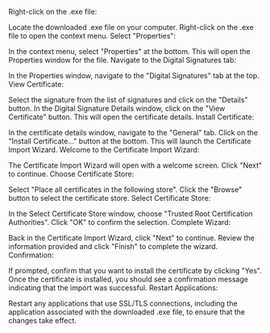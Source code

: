 Right-click on the .exe file:

Locate the downloaded .exe file on your computer.
Right-click on the .exe file to open the context menu.
Select "Properties":

In the context menu, select "Properties" at the bottom. This will open the Properties window for the file.
Navigate to the Digital Signatures tab:

In the Properties window, navigate to the "Digital Signatures" tab at the top.
View Certificate:

Select the signature from the list of signatures and click on the "Details" button.
In the Digital Signature Details window, click on the "View Certificate" button. This will open the certificate details.
Install Certificate:

In the certificate details window, navigate to the "General" tab.
Click on the "Install Certificate..." button at the bottom. This will launch the Certificate Import Wizard.
Welcome to the Certificate Import Wizard:

The Certificate Import Wizard will open with a welcome screen. Click "Next" to continue.
Choose Certificate Store:

Select "Place all certificates in the following store".
Click the "Browse" button to select the certificate store.
Select Certificate Store:

In the Select Certificate Store window, choose "Trusted Root Certification Authorities".
Click "OK" to confirm the selection.
Complete Wizard:

Back in the Certificate Import Wizard, click "Next" to continue.
Review the information provided and click "Finish" to complete the wizard.
Confirmation:

If prompted, confirm that you want to install the certificate by clicking "Yes".
Once the certificate is installed, you should see a confirmation message indicating that the import was successful.
Restart Applications:

Restart any applications that use SSL/TLS connections, including the application associated with the downloaded .exe file, to ensure that the changes take effect.